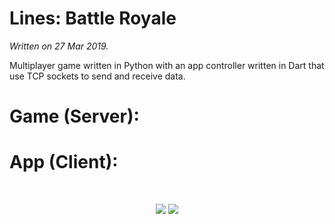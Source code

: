 # Lines: Battle Royale
*Written on 27 Mar 2019.*

Multiplayer game written in Python with an app controller written in Dart that use TCP sockets to send and receive data.

# Game (Server):

# App (Client):

<br>
<p align="center">
  <img src="Lines-Battle-Royale/tree/master/screenshots/app1.png">
  <img src="Lines-Battle-Royale/tree/master/screenshots/app2.png">
</p>
